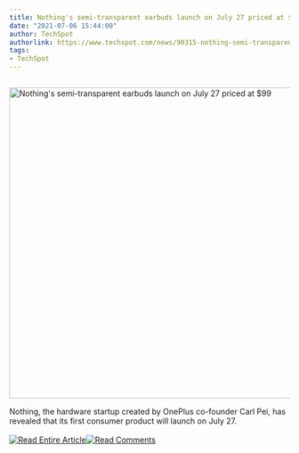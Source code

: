 ```yaml
---
title: Nothing's semi-transparent earbuds launch on July 27 priced at $99
date: "2021-07-06 15:44:00"
author: TechSpot
authorlink: https://www.techspot.com/news/90315-nothing-semi-transparent-earbuds-launch-july-27-priced.html
tags:
- TechSpot
---
```

<a href="https://www.techspot.com/news/90315-nothing-semi-transparent-earbuds-launch-july-27-priced.html" target="_blank"><img src="https://static.techspot.com/images2/news/ts3_thumbs/2021/03/2021-03-09-ts3_thumbs-bba.jpg" width="800" height="560" style="padding: 15px 0" title="Nothing's semi-transparent earbuds launch on July 27 priced at $99" /></a><br />Nothing, the hardware startup created by OnePlus co-founder Carl Pei, has revealed that its first consumer product will launch on July 27.<br /><br /><a href="https://www.techspot.com/news/90315-nothing-semi-transparent-earbuds-launch-july-27-priced.html"><img src="https://static.techspot.com/images/rss/rss_buttons_01.png" border="0" alt="Read Entire Article" /></a><a href="https://www.techspot.com/news/90315-nothing-semi-transparent-earbuds-launch-july-27-priced.html#comments"><img src="https://static.techspot.com/images/rss/rss_buttons_02.png" border="0" alt="Read Comments" /></a><br /><br />